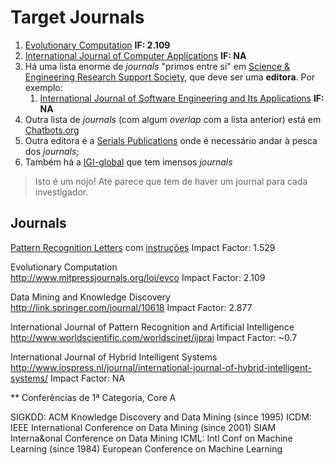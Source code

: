 # Target Journals

1. [Evolutionary Computation](http://www.mitpressjournals.org/loi/evco) **IF: 2.109**
2. [International Journal of Computer Applications](http://www.ijcaonline.org/) **IF: NA**
3. Há uma lista enorme de _journals_ "primos entre si" em [Science & Engineering Research Support Society](http://www.sersc.org/journals/), que deve ser uma **editora**. Por exemplo:
    1. [International Journal of  Software Engineering and Its Applications](http://www.sersc.org/journals/IJSEIA/) **IF: NA**
4. Outra lista de _journals_ (com algum _overlap_ com a lista anterior) está em [Chatbots.org](http://www.chatbots.org/journals/tag/genetic_algorithms/)
5. Outra editora é a [Serials Publications](http://www.serialspublications.com/journals.asp) onde é necessário andar à pesca dos _journals_;
6. Também há a [IGI-global](http://www.igi-global.com/search/?dt=complete-listing&ctid=2) que tem imensos _journals_

> Isto é um nojo! Até parece que tem de haver um journal para cada investigador.


## Journals

[Pattern Recognition Letters](http://www.journals.elsevier.com/pattern-recognition-letters/) com [instruções](http://www.elsevier.com/journals/pattern-recognition-letters/0167-8655/guide-for-authors)
Impact Factor: 1.529

Evolutionary Computation  
http://www.mitpressjournals.org/loi/evco
Impact Factor: 2.109

Data Mining and Knowledge Discovery
http://link.springer.com/journal/10618
Impact Factor: 2.877

International Journal of Pattern Recognition and Artificial Intelligence
http://www.worldscientific.com/worldscinet/ijprai
Impact Factor: ~0.7

International Journal of Hybrid Intelligent Systems
http://www.iospress.nl/journal/international-journal-of-hybrid-intelligent-systems/
Impact Factor: NA

** Conferências de 1ª Categoria, Core A

SIGKDD: ACM Knowledge Discovery and Data Mining (since 1995)
ICDM: IEEE International Conference on Data Mining (since 2001)
SIAM Interna&onal Conference on Data Mining
ICML: Intl Conf on Machine Learning (since 1984)
European Conference on Machine Learning
